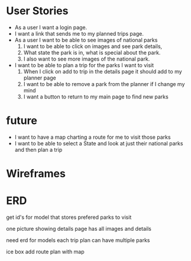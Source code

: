 # User Stories
* As a user I want a login page.
* I want a link that sends me to my planned trips page.
* As a user I want to be able to see images of national parks
    1. I want to be able to click on images and see park details,
    2. What state the park is in, what is special about the park.
    3. I also want to see more images of the national park.
* I want to be able to plan a trip for the parks I want to visit
    1. When I click on add to trip in the details page it should 
    add to my planner page  
    2. I want to be able to remove a park from the planner if I change my mind
    3. I want a button to return to my main page to find new parks

    

# future
* I want to have a map charting a route for me to visit those parks
* I want to be able to select a State and look at just their 
    national parks and then plan a trip

# Wireframes


# ERD 

get id's for model that stores prefered parks to visit

one picture showing details page has all images and details

need erd for models each trip plan can have multiple parks


ice box add route plan with map